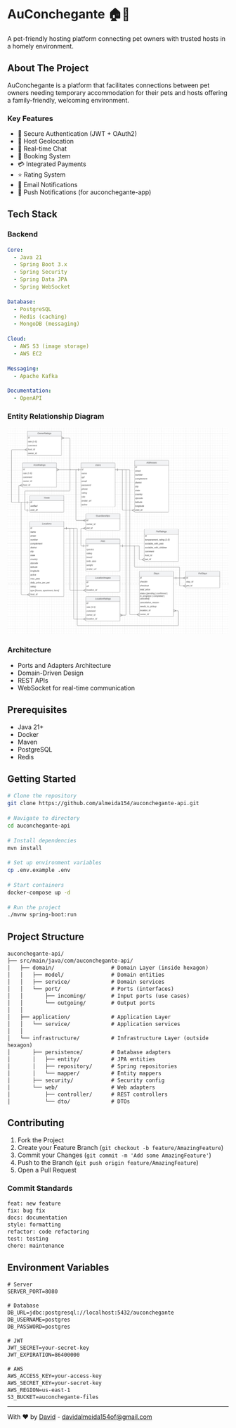 # AuConchegante 🏠🐾

A pet-friendly hosting platform connecting pet owners with trusted hosts in a
homely environment.

## About The Project

AuConchegante is a platform that facilitates connections between pet owners
needing temporary accommodation for their pets and hosts offering a
family-friendly, welcoming environment.

### Key Features

- 🔐 Secure Authentication (JWT + OAuth2)
- 📍 Host Geolocation
- 💬 Real-time Chat
- 📅 Booking System
- 💳 Integrated Payments
- ⭐ Rating System
- 📧 Email Notifications
- 📲 Push Notifications (for auconchegante-app)

## Tech Stack

### Backend

```yaml
Core:
  - Java 21
  - Spring Boot 3.x
  - Spring Security
  - Spring Data JPA
  - Spring WebSocket

Database:
  - PostgreSQL
  - Redis (caching)
  - MongoDB (messaging)

Cloud:
  - AWS S3 (image storage)
  - AWS EC2

Messaging:
  - Apache Kafka

Documentation:
  - OpenAPI
```

### Entity Relationship Diagram

![ERD](/erd.png)

### Architecture

- Ports and Adapters Architecture
- Domain-Driven Design
- REST APIs
- WebSocket for real-time communication

## Prerequisites

- Java 21+
- Docker
- Maven
- PostgreSQL
- Redis

## Getting Started

```bash
# Clone the repository
git clone https://github.com/almeida154/auconchegante-api.git

# Navigate to directory
cd auconchegante-api

# Install dependencies
mvn install

# Set up environment variables
cp .env.example .env

# Start containers
docker-compose up -d

# Run the project
./mvnw spring-boot:run
```

## Project Structure

```
auconchegante-api/
├── src/main/java/com/auconchegante-api/
│   ├── domain/                  # Domain Layer (inside hexagon)
│   │   ├── model/               # Domain entities
│   │   ├── service/             # Domain services
│   │   └── port/                # Ports (interfaces)
│   │       ├── incoming/        # Input ports (use cases)
│   │       └── outgoing/        # Output ports
│   │
│   ├── application/             # Application Layer
│   │   └── service/             # Application services
│   │
│   └── infrastructure/          # Infrastructure Layer (outside hexagon)
│       ├── persistence/         # Database adapters
│       │   ├── entity/          # JPA entities
│       │   ├── repository/      # Spring repositories
│       │   └── mapper/          # Entity mappers
│       ├── security/            # Security config
│       └── web/                 # Web adapters
│           ├── controller/      # REST controllers
│           └── dto/             # DTOs
```

## Contributing

1. Fork the Project
2. Create your Feature Branch (`git checkout -b feature/AmazingFeature`)
3. Commit your Changes (`git commit -m 'Add some AmazingFeature'`)
4. Push to the Branch (`git push origin feature/AmazingFeature`)
5. Open a Pull Request

### Commit Standards

```
feat: new feature
fix: bug fix
docs: documentation
style: formatting
refactor: code refactoring
test: testing
chore: maintenance
```

## Environment Variables

```env.example
# Server
SERVER_PORT=8080

# Database
DB_URL=jdbc:postgresql://localhost:5432/auconchegante
DB_USERNAME=postgres
DB_PASSWORD=postgres

# JWT
JWT_SECRET=your-secret-key
JWT_EXPIRATION=86400000

# AWS
AWS_ACCESS_KEY=your-access-key
AWS_SECRET_KEY=your-secret-key
AWS_REGION=us-east-1
S3_BUCKET=auconchegante-files
```

---

With ❤️ by [David](https://github.com/almeida154) - davidalmeida154of@gmail.com
